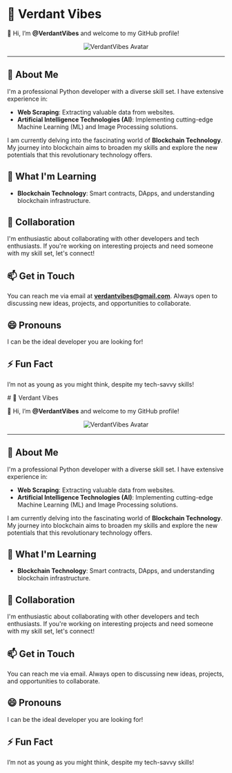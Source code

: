 # 🌿 Verdant Vibes  

👋 Hi, I’m **@VerdantVibes** and welcome to my GitHub profile!  

<p align="center">  
  <img src="https://user-images.githubusercontent.com/your-image.png" alt="VerdantVibes Avatar">  
</p>  

---  

## 👀 About Me  

I'm a professional Python developer with a diverse skill set. I have extensive experience in:  

- **Web Scraping**: Extracting valuable data from websites.  
- **Artificial Intelligence Technologies (AI)**: Implementing cutting-edge Machine Learning (ML) and Image Processing solutions.  

I am currently delving into the fascinating world of **Blockchain Technology**. My journey into blockchain aims to broaden my skills and explore the new potentials that this revolutionary technology offers.  

## 🌱 What I'm Learning  

- **Blockchain Technology**: Smart contracts, DApps, and understanding blockchain infrastructure.  

## 💞️ Collaboration  

I'm enthusiastic about collaborating with other developers and tech enthusiasts. If you're working on interesting projects and need someone with my skill set, let's connect!  

## 📫 Get in Touch  

You can reach me via email at **verdantvibes@gmail.com**. Always open to discussing new ideas, projects, and opportunities to collaborate.  

## 😄 Pronouns  

I can be the ideal developer you are looking for!  

## ⚡ Fun Fact  

I’m not as young as you might think, despite my tech-savvy skills!  

<!---  
VerdantVibes/VerdantVibes is a ✨ special ✨ repository because its `README.md` (this file) appears on your GitHub profile.  
You can click the Preview link to take a look at your changes.  
---># 🌿 Verdant Vibes  

👋 Hi, I’m **@VerdantVibes** and welcome to my GitHub profile!  

<p align="center">  
  <img src="https://user-images.githubusercontent.com/your-image.png" alt="VerdantVibes Avatar">  
</p>  

---  

## 👀 About Me  

I'm a professional Python developer with a diverse skill set. I have extensive experience in:  

- **Web Scraping**: Extracting valuable data from websites.  
- **Artificial Intelligence Technologies (AI)**: Implementing cutting-edge Machine Learning (ML) and Image Processing solutions.  

I am currently delving into the fascinating world of **Blockchain Technology**. My journey into blockchain aims to broaden my skills and explore the new potentials that this revolutionary technology offers.  

## 🌱 What I'm Learning  

- **Blockchain Technology**: Smart contracts, DApps, and understanding blockchain infrastructure.  

## 💞️ Collaboration  

I'm enthusiastic about collaborating with other developers and tech enthusiasts. If you're working on interesting projects and need someone with my skill set, let's connect!  

## 📫 Get in Touch  

You can reach me via email. Always open to discussing new ideas, projects, and opportunities to collaborate.  

## 😄 Pronouns  

I can be the ideal developer you are looking for!  

## ⚡ Fun Fact  

I’m not as young as you might think, despite my tech-savvy skills!  

<!---  
VerdantVibes/VerdantVibes is a ✨ special ✨ repository because its `README.md` (this file) appears on your GitHub profile.  
You can click the Preview link to take a look at your changes.  
--->
